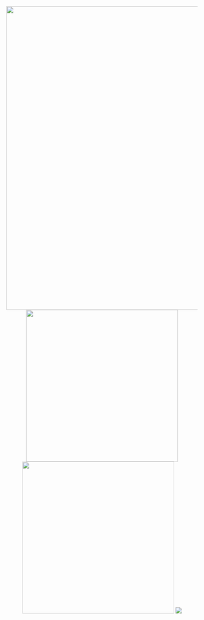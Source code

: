 <div align='center'>
    <picture>
        <img src='https://s10.gifyu.com/images/inforeadme.gif' width='800'>
    </picture>
    <picture>
        <img src='https://i.imgur.com/8BEgH3Y.png'  width='400'>
    </picture>
    <picture>
        <img src='https://i.imgur.com/pniZH6h.png' width='400'>
    </picture>
    <img src='https://streak-stats.demolab.com?user=risixdzn&hide_border=true&background=0c0c0c&fire=883CFC&ring=883CFC&currStreakNum=EBEBEB&currStreakLabel=883CFC&sideNums=883CFC&sideLabels=BCBCBC&dates=777777&stroke=883CFC'>
</div>
